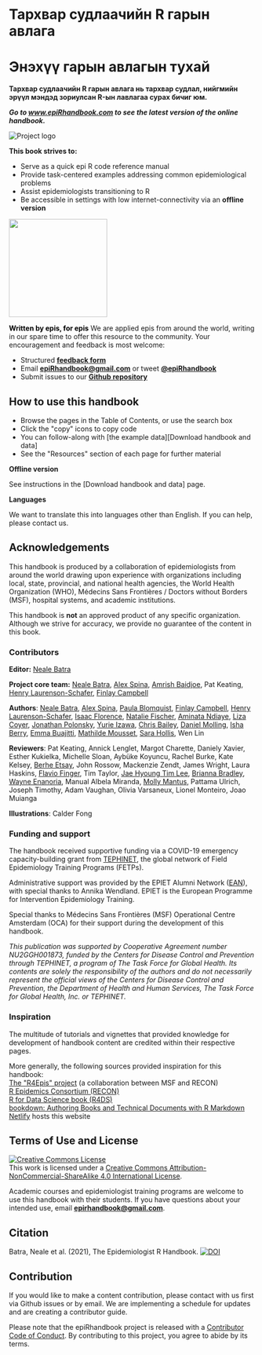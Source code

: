 # Тархвар судлаачийн R гарын авлага 

# Энэхүү гарын авлагын тухай
**Тархвар судлаачийн R гарын авлага нь тархвар судлал, нийгмийн эрүүл мэндэд зориулсан R-ын лавлагаа сурах бичиг юм.**

***Go to www.epiRhandbook.com to see the latest version of the online handbook.***

![Project logo](https://github.com/appliedepi/epiRhandbook_eng/blob/master/images/Epi%20R%20Handbook%20Banner%20Beige%201500x500.png)

**This book strives to:**  

* Serve as a quick epi R code reference manual  
* Provide task-centered examples addressing common epidemiological problems  
* Assist epidemiologists transitioning to R  
* Be accessible in settings with low internet-connectivity via an **offline version**
  

<img src="https://github.com/appliedepi/epiRhandbook_eng/blob/master/images/epiRhandbook_HexSticker_500x500.png" width="200" height="200">

<span style="color: black;">**Written by epis, for epis**</span>
We are applied epis from around the world, writing in our spare time to offer this resource to the community. Your encouragement and feedback is most welcome:  

* Structured **[feedback form](https://forms.gle/A5SnRVws7tPD15Js9)**  
* Email **epiRhandbook@gmail.com** or tweet **[\@epiRhandbook](https://twitter.com/epirhandbook)**  
* Submit issues to our **[Github repository](https://github.com/epirhandbook/Epi_R_handbook)**  


## How to use this handbook  


* Browse the pages in the Table of Contents, or use the search box
* Click the "copy" icons to copy code  
* You can follow-along with [the example data][Download handbook and data]  
* See the "Resources" section of each page for further material  

**Offline version**  

See instructions in the [Download handbook and data] page.  

**Languages**  

We want to translate this into languages other than English. If you can help, please contact us.  




<!-- ======================================================= -->
## Acknowledgements   

This handbook is produced by a collaboration of epidemiologists from around the world drawing upon experience with organizations including local, state, provincial, and national health agencies, the World Health Organization (WHO), Médecins Sans Frontières / Doctors without Borders (MSF), hospital systems, and academic institutions.

This handbook is **not** an approved product of any specific organization. Although we strive for accuracy, we provide no guarantee of the content in this book.  



### Contributors  

**Editor:** [Neale Batra](https://www.linkedin.com/in/neale-batra/) 

**Project core team:** [Neale Batra](https://www.linkedin.com/in/neale-batra/), [Alex Spina](https://github.com/aspina7), [Amrish Baidjoe](https://twitter.com/Ammer_B), Pat Keating, [Henry Laurenson-Schafer](https://github.com/henryls1), [Finlay Campbell](https://github.com/finlaycampbell)  

**Authors**: [Neale Batra](https://www.linkedin.com/in/neale-batra/), [Alex Spina](https://github.com/aspina7), [Paula Blomquist](https://www.linkedin.com/in/paula-bianca-blomquist-53188186/), [Finlay Campbell](https://github.com/finlaycampbell), [Henry Laurenson-Schafer](https://github.com/henryls1), [Isaac Florence](www.Twitter.com/isaacatflorence), [Natalie Fischer](www.linkedin.com/in/nataliefischer211), [Aminata Ndiaye](https://twitter.com/aminata_fadl), [Liza Coyer]( https://www.linkedin.com/in/liza-coyer-86022040/), [Jonathan Polonsky](https://twitter.com/jonny_polonsky), [Yurie Izawa](https://ch.linkedin.com/in/yurie-izawa-a1590319), [Chris Bailey](https://twitter.com/cbailey_58?lang=en), [Daniel Molling](https://www.linkedin.com/in/daniel-molling-4005716a/), [Isha Berry](https://twitter.com/ishaberry2), [Emma Buajitti](https://twitter.com/buajitti), [Mathilde Mousset](https://mathildemousset.wordpress.com/research/), [Sara Hollis](https://www.linkedin.com/in/saramhollis/), Wen Lin  

**Reviewers**: Pat Keating, Annick Lenglet, Margot Charette, Daniely Xavier, Esther Kukielka, Michelle Sloan, Aybüke Koyuncu, Rachel Burke, Kate Kelsey, [Berhe Etsay](https://www.linkedin.com/in/berhe-etsay-5752b1154/), John Rossow, Mackenzie Zendt, James Wright, Laura Haskins, [Flavio Finger](ffinger.github.io), Tim Taylor, [Jae Hyoung Tim Lee](https://www.linkedin.com/in/jaehyoungtlee/), [Brianna Bradley](https://www.linkedin.com/in/brianna-bradley-bb8658155), [Wayne Enanoria](https://www.linkedin.com/in/wenanoria), Manual Albela Miranda, [Molly Mantus](https://www.linkedin.com/in/molly-mantus-174550150/), Pattama Ulrich, Joseph Timothy, Adam Vaughan, Olivia Varsaneux, Lionel Monteiro, Joao Muianga  

**Illustrations**: Calder Fong  


<!-- **Editor-in-Chief:** Neale Batra  -->

<!-- **Project core team:** Neale Batra, Alex Spina, Amrish Baidjoe, Pat Keating, Henry Laurenson-Schafer, Finlay Campbell   -->

<!-- **Authors**: Neale Batra, Alex Spina, Paula Blomquist, Finlay Campbell, Henry Laurenson-Schafer, [Isaac Florence](www.Twitter.com/isaacatflorence), Natalie Fischer, Aminata Ndiaye, Liza Coyer, Jonathan Polonsky, Yurie Izawa, Chris Bailey, Daniel Molling, Isha Berry, Emma Buajitti, Mathilde Mousset, Sara Hollis, Wen Lin   -->

<!-- **Reviewers**: Pat Keating, Mathilde Mousset, Annick Lenglet, Margot Charette, Isha Berry, Paula Blomquist, Natalie Fischer, Daniely Xavier, Esther Kukielka, Michelle Sloan, Aybüke Koyuncu, Rachel Burke, Daniel Molling, Kate Kelsey, Berhe Etsay, John Rossow, Mackenzie Zendt, James Wright, Wayne Enanoria, Laura Haskins, Flavio Finger, Tim Taylor, Jae Hyoung Tim Lee, Brianna Bradley, Manual Albela Miranda, Molly Mantus, Priscilla Spencer, Pattama Ulrich, Joseph Timothy, Adam Vaughan, Olivia Varsaneux, Lionel Monteiro, Joao Muianga   -->


### Funding and support   


The handbook received supportive funding via a COVID-19 emergency capacity-building grant from [TEPHINET](https://www.tephinet.org/), the global network of Field Epidemiology Training Programs (FETPs).  

Administrative support was provided by the EPIET Alumni Network ([EAN](https://epietalumni.net/)), with special thanks to Annika Wendland. EPIET is the European Programme for Intervention Epidemiology Training.  

Special thanks to Médecins Sans Frontières (MSF) Operational Centre Amsterdam (OCA) for their support during the development of this handbook.  


*This publication was supported by Cooperative Agreement number NU2GGH001873, funded by the Centers for Disease Control and Prevention through TEPHINET, a program of The Task Force for Global Health. Its contents are solely the responsibility of the authors and do not necessarily represent the official views of the Centers for Disease Control and Prevention, the Department of Health and Human Services, The Task Force for Global Health, Inc. or TEPHINET.*

### Inspiration   

The multitude of tutorials and vignettes that provided knowledge for development of handbook content are credited within their respective pages.  

More generally, the following sources provided inspiration for this handbook:  
[The "R4Epis" project](https://r4epis.netlify.app/) (a collaboration between MSF and RECON)  
[R Epidemics Consortium (RECON)](https://www.repidemicsconsortium.org/)  
[R for Data Science book (R4DS)](https://r4ds.had.co.nz/)  
[bookdown: Authoring Books and Technical Documents with R Markdown](https://bookdown.org/yihui/bookdown/)  
[Netlify](https://www.netlify.com) hosts this website  


<!-- ### Image credits {-}   -->

<!-- Images in logo from US CDC Public Health Image Library) include [2013 Yemen looking for mosquito breeding sites](https://phil.cdc.gov/Details.aspx?pid=19623), [Ebola virus](https://phil.cdc.gov/Details.aspx?pid=23186), and [Survey in Rajasthan](https://phil.cdc.gov/Details.aspx?pid=19838).   -->


## Terms of Use and License   

<a rel="license" href="http://creativecommons.org/licenses/by-nc-sa/4.0/"><img alt="Creative Commons License" style="border-width:0" src="https://i.creativecommons.org/l/by-nc-sa/4.0/88x31.png" /></a><br />This work is licensed under a <a rel="license" href="http://creativecommons.org/licenses/by-nc-sa/4.0/">Creative Commons Attribution-NonCommercial-ShareAlike 4.0 International License</a>.


Academic courses and epidemiologist training programs are welcome to use this handbook with their students. If you have questions about your intended use, email **epirhandbook@gmail.com**.  


## Citation  

Batra, Neale et al. (2021), The Epidemiologist R Handbook. <a rel="license" href="https://zenodo.org/badge/231610102.svg"><img alt="DOI" style="border-width:0" src="https://zenodo.org/badge/231610102.svg" /></a><br />



## Contribution

If you would like to make a content contribution, please contact with us first via Github issues or by email. We are implementing a schedule for updates and are creating a contributor guide.  

Please note that the epiRhandbook project is released with a [Contributor Code of Conduct](https://contributor-covenant.org/version/2/0/CODE_OF_CONDUCT.html). By contributing to this project, you agree to abide by its terms.



